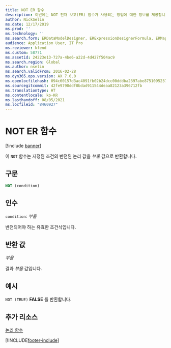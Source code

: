 ```yaml
---
title: NOT ER 함수
description: 이번에는 NOT 전자 보고(ER) 함수가 사용되는 방법에 대한 정보를 제공합니다.
author: NickSelin
ms.date: 12/17/2019
ms.prod: ''
ms.technology: ''
ms.search.form: ERDataModelDesigner, ERExpressionDesignerFormula, ERMappedFormatDesigner, ERModelMappingDesigner
audience: Application User, IT Pro
ms.reviewer: kfend
ms.custom: 58771
ms.assetid: 24223e13-727a-4be6-a22d-4d427f504ac9
ms.search.region: Global
ms.author: nselin
ms.search.validFrom: 2016-02-28
ms.dyn365.ops.version: AX 7.0.0
ms.openlocfilehash: 094c60157d3ac4091fb02b24dcc00dddba2397abe87510952371a779eb3a2f4a
ms.sourcegitcommit: 42fe9790ddf0bdad911544deaa82123a396712fb
ms.translationtype: HT
ms.contentlocale: ko-KR
ms.lasthandoff: 08/05/2021
ms.locfileid: "8460927"
---
```

# <a name="not-er-function"></a>NOT ER 함수

[!include [banner](../includes/banner.md)]

이 `NOT` 함수는 지정된 조건의 반전된 논리 값을 *부울* 값으로 반환합니다.

## <a name="syntax"></a>구문

```vb
NOT (condition)
```

## <a name="arguments"></a>인수

`condition`: *부울*

반전되어야 하는 유효한 조건식입니다.

## <a name="return-values"></a>반환 값

*부울*

결과 *부울* 값입니다.

## <a name="example"></a>예시

`NOT (TRUE)` **FALSE** 를 반환합니다.

## <a name="additional-resources"></a>추가 리소스

[논리 함수](er-functions-category-logical.md)


[!INCLUDE[footer-include](../../../includes/footer-banner.md)]
